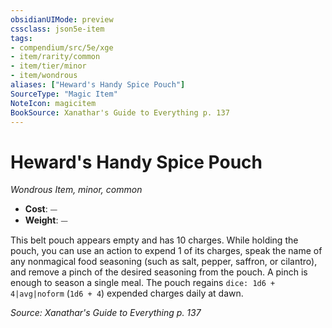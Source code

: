 ```yaml
---
obsidianUIMode: preview
cssclass: json5e-item
tags:
- compendium/src/5e/xge
- item/rarity/common
- item/tier/minor
- item/wondrous
aliases: ["Heward's Handy Spice Pouch"]
SourceType: "Magic Item"
NoteIcon: magicitem
BookSource: Xanathar's Guide to Everything p. 137
---
```

# Heward's Handy Spice Pouch
*Wondrous Item, minor, common*  

- **Cost**: ⏤
- **Weight**: ⏤

This belt pouch appears empty and has 10 charges. While holding the pouch, you can use an action to expend 1 of its charges, speak the name of any nonmagical food seasoning (such as salt, pepper, saffron, or cilantro), and remove a pinch of the desired seasoning from the pouch. A pinch is enough to season a single meal. The pouch regains `dice: 1d6 + 4|avg|noform` (`1d6 + 4`) expended charges daily at dawn.

*Source: Xanathar's Guide to Everything p. 137*